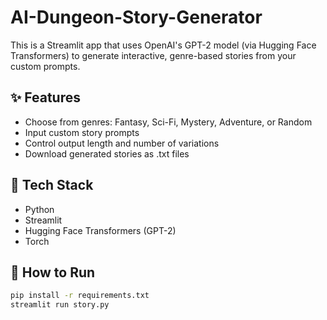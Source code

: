 # AI-Dungeon-Story-Generator

This is a Streamlit app that uses OpenAI's GPT-2 model (via Hugging Face Transformers) to generate interactive, genre-based stories from your custom prompts.

## ✨ Features
- Choose from genres: Fantasy, Sci-Fi, Mystery, Adventure, or Random
- Input custom story prompts
- Control output length and number of variations
- Download generated stories as .txt files

## 🧠 Tech Stack
- Python
- Streamlit
- Hugging Face Transformers (GPT-2)
- Torch

## 🚀 How to Run

```bash
pip install -r requirements.txt
streamlit run story.py 
